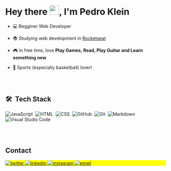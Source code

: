<h1 align="left">Hey there <img src="https://raw.githubusercontent.com/kaueMarques/kaueMarques/master/hi.gif" height="30px">, I'm Pedro Klein</h1>
<p align="left"></p>

- 💻 Begginer Web Developer 

- 📚 Studying web development in [Rocketseat](https://www.rocketseat.com.br/)

- 🎮 In free time, love **Play Games, Read, Play Guitar and Learn something new**

- 🏀 Sports (especially basketball) lover!


<br><br>
## 🛠 &nbsp;Tech Stack
![JavaScript](https://img.shields.io/badge/-JavaScript-05122A?style=flat&logo=javascript)&nbsp;
![HTML](https://img.shields.io/badge/-HTML-05122A?style=flat&logo=HTML5)&nbsp;
![CSS](https://img.shields.io/badge/-CSS-05122A?style=flat&logo=CSS3&logoColor=1572B6)&nbsp;
![GitHub](https://img.shields.io/badge/-GitHub-05122A?style=flat&logo=github)&nbsp;
![Git](https://img.shields.io/badge/-Git-05122A?style=flat&logo=Git)&nbsp;
![Markdown](https://img.shields.io/badge/-Markdown-05122A?style=flat&logo=markdown)&nbsp;
![Visual Studio Code](https://img.shields.io/badge/-Visual%20Studio%20Code-05122A?style=flat&logo=visual-studio-code&logoColor=007ACC)&nbsp;

<!--
<br><br>
## ⚙️ &nbsp;GitHub Analytics
<p align="left">
<img width="530em" src="https://github-readme-stats.vercel.app/api?username=pedrohenrikle&show_icons=true&theme=vision-friendly-dark" alt="pedrohenrikle's stats"/>
<img width="530em" src="https://github-readme-stats.vercel.app/api/top-langs/?username=pedrohenrikle&layout=compact&theme=vision-friendly-dark" alt="pedrohenrikle's most languages"/>
</p>
-->

<br><br>

## Contact

<p align="left" style="background:yellow">
<a href="https://twitter.com/pedro_klein1" target="_blank">
  <img align="center" src="https://img.shields.io/badge/-pedro_klein1-05122A?style=flat&logo=twitter" alt="twitter"/>  
</a>
<a href="https://www.linkedin.com/in/pedro-klein/" target="_blank">
  <img align="center" src="https://img.shields.io/badge/-pedro_klein1-05122A?style=flat&logo=linkedin" alt="linkedin"/>
</a>
<a href="https://www.instagram.com/pedro.klein1/" target="_blank">
 <img align="center" src="https://img.shields.io/badge/-pedro.klein1-05122A?style=flat&logo=instagram" alt="instagram"/>
</a>
<a href="mailto:pedro.klein.sl@gmail.com" target="_blank">
 <img align="center" src="https://img.shields.io/badge/-pedro.klein1-05122A?style=flat&logo=gmail" alt="email"/>
</a>
</p>
